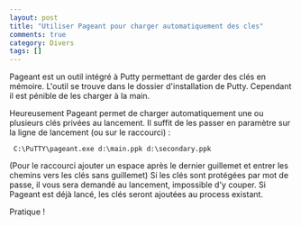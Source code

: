 ```yaml
---
layout: post
title: "Utiliser Pageant pour charger automatiquement des cles"
comments: true
category: Divers
tags: []
---
```


Pageant est un outil intégré à Putty permettant de garder des clés en mémoire. L'outil se trouve dans le dossier d'installation de Putty. Cependant il est pénible de les charger à la main. 

Heureusement Pageant permet de charger automatiquement une ou plusieurs clés privées au lancement.
Il suffit de les passer en paramètre sur la ligne de lancement (ou sur le raccourci) :

     C:\PuTTY\pageant.exe d:\main.ppk d:\secondary.ppk

(Pour le raccourci ajouter un espace après le dernier guillemet et entrer les chemins vers les clés sans guillemet)
Si les clés sont protégées par mot de passe, il vous sera demandé au lancement, impossible d'y couper.
Si Pageant est déjà lancé, les clés seront ajoutées au process existant.  

Pratique ! 